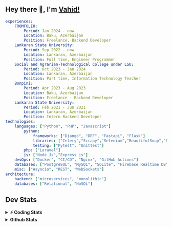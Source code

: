 
## Hey there 👋, I'm [Vahid!](https://github.com/vahidzhe/)

```yaml
experiences:
    FROMFOLIO:
        Period: Jan 2024 - now
        Location: Baku, Azerbaijan
        Position: Freelance, Backend Developer
    Lankaran State University:
        Period: Sep 2022 - now
        Location: Lankaran, Azerbaijan
        Position: Full time, Engineer Programmer
    Social and Agrarian-Technological College under LSU:
        Period: Oct 2023 - Jan 2024
        Location: Lankaran, Azerbaijan
        Position: Part time, Information Technology Teacher
    Bonpini:
        Period: Apr 2023 - Aug 2023
        Location: Baku, Azerbaijan
        Position: Freelance - Backend Developer 
    Lankaran State University:
        Period: Feb 2021 - Jun 2021
        Location: Lankaran, Azerbaijan
        Position: Intern Backend Developer
technologies:
    languages: ["Python", "PHP", "Javascript"]
        python:
            frameworks: ["Django", "DRF", "Fastapi", "Flask"]
            libraries: ["Celery","Scrapy","Selenium","BeautifulSoup","Requests"]
            testing: ["Pytest", "Unittest"]
        php: ["Laravel"]
        js: ["Node Js","Express js"]
    devOps: ["Docker", "CI/CD", "Nginx", "GitHub Actions"]
    databases: ["PostgreSQL", "MySQL", "SQLite", "Firebase Realtime DB", "Redis"]
    misc: ["Asyncio", "REST", "WebSockets"]
architecture: 
    backend: ["microservices", "monolithic"]
    databases: ["Relational", "NoSQL"]
```



## Dev Stats

<details>
  <summary><b>⚡ Coding Stats</b></summary>

<!--START_SECTION:waka-->
![Code Time](http://img.shields.io/badge/Code%20Time-569%20hrs%2049%20mins-blue)

![Profile Views](http://img.shields.io/badge/Profile%20Views-1-blue)

**🐱 My GitHub Data** 

> 📦 ? Used in GitHub's Storage 
 > 
> 🏆 620 Contributions in the Year 2025
 > 
> 💼 Opted to Hire
 > 
> 📜 13 Public Repositories 
 > 
> 🔑 0 Private Repositories 
 > 
**I'm an Early 🐤** 

```text
🌞 Morning                1785 commits        ████░░░░░░░░░░░░░░░░░░░░░   15.83 % 
🌆 Daytime                5873 commits        █████████████░░░░░░░░░░░░   52.07 % 
🌃 Evening                2574 commits        ██████░░░░░░░░░░░░░░░░░░░   22.82 % 
🌙 Night                  1047 commits        ██░░░░░░░░░░░░░░░░░░░░░░░   09.28 % 
```


📊 **This Week I Spent My Time On** 

```text
🕑︎ Time Zone: Asia/Baku

💬 Programming Languages: 
Python                   23 hrs 50 mins      ████████████████████████░   94.26 % 
YAML                     44 mins             █░░░░░░░░░░░░░░░░░░░░░░░░   02.94 % 
Docker                   21 mins             ░░░░░░░░░░░░░░░░░░░░░░░░░   01.41 % 
Other                    9 mins              ░░░░░░░░░░░░░░░░░░░░░░░░░   00.65 % 
Text                     4 mins              ░░░░░░░░░░░░░░░░░░░░░░░░░   00.33 % 

🐱‍💻 Projects: 
fromfolio-backend-v2     24 hrs 7 mins       ████████████████████████░   95.42 % 
fromfolio-news-fetch     1 hr 9 mins         █░░░░░░░░░░░░░░░░░░░░░░░░   04.58 % 
```

**I Mostly Code in Python** 

```text
Python                   26 repos            ██████████░░░░░░░░░░░░░░░   41.27 % 
PHP                      10 repos            ████░░░░░░░░░░░░░░░░░░░░░   15.87 % 
JavaScript               10 repos            ████░░░░░░░░░░░░░░░░░░░░░   15.87 % 
CSS                      6 repos             ██░░░░░░░░░░░░░░░░░░░░░░░   09.52 % 
HTML                     4 repos             ██░░░░░░░░░░░░░░░░░░░░░░░   06.35 % 
```




 Last Updated on 12/08/2025 00:46:16 UTC
<!--END_SECTION:waka-->
</details>


<details>
  <summary><b> Github Stats</b></summary>

  <br />
  <img height="180em" src="https://github-readme-stats.vercel.app/api?username=vahidzhe&show_icons=true&hide_border=true&&count_private=true&include_all_commits=true&theme=dark" />
  <img height="180em" src="https://github-readme-stats.vercel.app/api/top-langs/?username=vahidzhe&exclude_repo=django_recaptcha_v3,django_blog_v1,django_smartedu_course,css_layout1,task-managment,bonpini_backend_codeigniter&show_icons=true&hide_border=true&layout=compact&theme=dark&langs_count=6"/>
</details>






